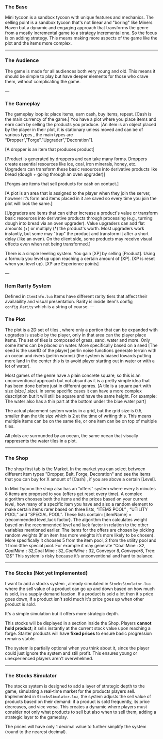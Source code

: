 ### The Base

Mini tycoon is a sandbox tycoon with unique features and mechanics. The selling point is
a sandbox tycoon that's not linear and "boring" like Miners Haven but a dynamic and
engaging approach that transforms the genre from a mostly incremental game to a strategy incremental one. So the focus is on adding strategy. This means making more aspects of the game like the plot and the items more complex.

---

### The Audience

The game is made for all audiences both very young and old. This means it should be simple to play but have deeper elements for those who crave them, without complicating the game.

—

### The Gameplay

The gameplay loop is: place items, earn cash, buy items, repeat.
[Cash is the main currency of the game.]
You have a plot where you place items and earn cash by selling the products you produce.
[An item is an object placed by the player in their plot, it is stationary unless moved and can be of various types , the main types are “Dropper”,”Forge”,”Upgrader”,”Decoration”].

[A dropper is an item that produces product]

[Product is generated by droppers and can take many forms. Droppers create essential resources like ice, coal, iron minerals, honey, etc. Upgraders can transform these basic resources into derivative products like bread (dough + going through an oven upgrader)]

[Forges are items that sell products for cash on contact.]

[A plot is an area that is assigned to the player when they join the server, however it’s form and items placed in it are saved so every time you join the plot will look the same.]

[Upgraders are items that can either increase a product's value or transform basic resources into derivative products through processing (e.g., turning dough into bread via an oven upgrader). Value upgraders can add flat amounts (+) or multiply (*) the product's worth. Most upgraders work instantly, but some may "trap" the product and transform it after a short delay (like an oven). On the client side, some products may receive visual effects even when not being transformed.]

There is a simple leveling system. You gain [XP] by selling [Product]. Using a formula you level up upon reaching a certain amount of [XP]. (XP is reset when you level up).
[XP are Experience points]

—

### Item Rarity System

Defined in `ItemInfo.lua` Items have different rarity tiers that affect their availability and visual presentation.
Rarity is inside item's config `config.Rarity` which is a string of course.
—

### The Plot

The plot is a 2D set of tiles , where only a portion that can be expanded with upgrades is usable by the player, only in that area can the player place items.
The set of tiles is composed of grass, sand, water and more. Only some items can be placed on water.
More specifically based on a seed [The seed is the userID of the player] perlin noise functions generate terrain with an ocean and rivers (pelrin worms) (the system is biased towards putting more land in the center this is to avoid player starting out in water or with a lot of water).

Most games of the genre have a plain concrete square, so this is an unconventional approach but not absurd as it is a pretty simple idea that has been done before just in different genres.
[A tile is a square part with size (size,1,size). In some specific cases it can have a more complex description but it will still be square and have the same height. For example: The water also has a thin part at the bottom under the blue water part]

The actual placement system works in a grid, but the grid size is 0.5, smaller than the tile size which is 2 at the time of writing this. This means multiple items can be on the same tile, or one item can be on top of multiple tiles.

All plots are surrounded by an ocean, the same ocean that visually rappresents the water tiles in a plot.

---

### The Shop    

The shop first tab is the Market. In the market you can select between different item types "Dropper, Belt, Forge, Decoration" and see the items that you can buy for X amount of [Cash] , if you are above a certain [Level].

In Mini Tycoon the shop also has an “offers” system where every 5 minutes 8 items are proposed to you (offers get reset every time). A complex algorithm chooses both the items and the prices based on your current level, how many of a specific item you have and also a random element to make certain items rarer based on three lists, “ITEMS POOL” , “UTILITY POOL” and “SPECIAL POOL”. These lists contain: [itemName] = {recommended level,luck factor}.
The algorithm then calculates weight based on the recommended level and luck factor in relation to the other variables mentioned earlier. The items for the offers are chosen by picking random weights (If an item has more weights it’s more likely to be chosen). More specifically it chooses 5 from the item pool, 2 from the utility pool and 1 from 0the special pool.
For example it may generate “Coal Mine : 32$,Coal Mine : 32$,Coal Mine : 32$,Coal Mine : 32$, Conveyor 8$, Conveyor 8$, Tree: 12$”
This system is risky because it’s unconventional and hard to balance.

---

### The Stocks (Not yet Implemented)

I want to add a stocks system , already simulated in `StocksSimulator.lua` where the sell value of a product can go up and down based on how much is sold, in a supply demand fascion. If a product is sold a lot then it's price goes down, if a product isn't sold much it's price goes up when other product is sold.

It's a simple simulation but it offers more strategic depth.

This stocks will be displayed in a section inside the Shop. Players **cannot hold product**; it sells instantly at the current stock value upon reaching a forge. Starter products will have **fixed prices** to ensure basic progression remains stable.

The system is partially optional when you think about it, since the player could just ignore the system and still profit. This ensures young or unexperienced players aren't overwhelmed.

---

### The Stocks Simulator

The stocks system is designed to add a layer of strategic depth to the game, simulating a real-time market for the products players sell. Implemented in `StocksSimulator.lua`, the system adjusts the sell value of products based on their demand: if a product is sold frequently, its price decreases, and vice versa. This creates a dynamic where players must consider not only what products to sell but also when to sell them, adding a strategic layer to the gameplay.

The prices will have only 1 decimal value to further simplify the system (round to the nearest decimal).
